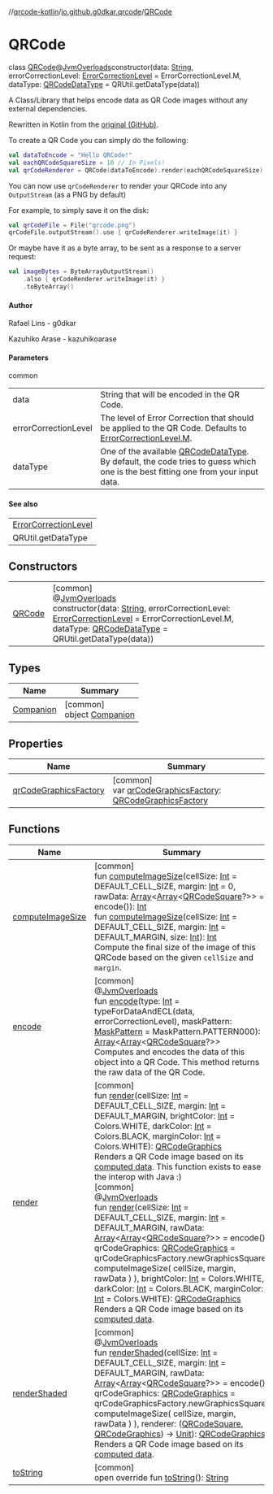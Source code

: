 //[qrcode-kotlin](../../../index.md)/[io.github.g0dkar.qrcode](../index.md)/[QRCode](index.md)

# QRCode

class [QRCode](index.md)@[JvmOverloads](https://kotlinlang.org/api/latest/jvm/stdlib/kotlin.jvm/-jvm-overloads/index.html)constructor(data: [String](https://kotlinlang.org/api/latest/jvm/stdlib/kotlin/-string/index.html), errorCorrectionLevel: [ErrorCorrectionLevel](../-error-correction-level/index.md) = ErrorCorrectionLevel.M, dataType: [QRCodeDataType](../-q-r-code-data-type/index.md) = QRUtil.getDataType(data))

A Class/Library that helps encode data as QR Code images without any external dependencies.

Rewritten in Kotlin from the [original (GitHub)](https://github.com/kazuhikoarase/qrcode-generator/blob/master/java/src/main/java/com/d_project/qrcode/QRCode.java).

To create a QR Code you can simply do the following:

```kotlin
val dataToEncode = "Hello QRCode!"
val eachQRCodeSquareSize = 10 // In Pixels!
val qrCodeRenderer = QRCode(dataToEncode).render(eachQRCodeSquareSize)
```

You can now use `qrCodeRenderer` to render your QRCode into any `OutputStream` (as a PNG by default)

For example, to simply save it on the disk:

```kotlin
val qrCodeFile = File("qrcode.png")
qrCodeFile.outputStream().use { qrCodeRenderer.writeImage(it) }
```

Or maybe have it as a byte array, to be sent as a response to a server request:

```kotlin
val imageBytes = ByteArrayOutputStream()
    .also { qrCodeRenderer.writeImage(it) }
    .toByteArray()
```

#### Author

Rafael Lins - g0dkar

Kazuhiko Arase - kazuhikoarase

#### Parameters

common

| | |
|---|---|
| data | String that will be encoded in the QR Code. |
| errorCorrectionLevel | The level of Error Correction that should be applied to the QR Code. Defaults to [ErrorCorrectionLevel.M](../-error-correction-level/-m/index.md). |
| dataType | One of the available [QRCodeDataType](../-q-r-code-data-type/index.md). By default, the code tries to guess which one is the best fitting one from your input data. |

#### See also

| |
|---|
| [ErrorCorrectionLevel](../-error-correction-level/index.md) |
| QRUtil.getDataType |

## Constructors

| | |
|---|---|
| [QRCode](-q-r-code.md) | [common]<br>@[JvmOverloads](https://kotlinlang.org/api/latest/jvm/stdlib/kotlin.jvm/-jvm-overloads/index.html)<br>constructor(data: [String](https://kotlinlang.org/api/latest/jvm/stdlib/kotlin/-string/index.html), errorCorrectionLevel: [ErrorCorrectionLevel](../-error-correction-level/index.md) = ErrorCorrectionLevel.M, dataType: [QRCodeDataType](../-q-r-code-data-type/index.md) = QRUtil.getDataType(data)) |

## Types

| Name | Summary |
|---|---|
| [Companion](-companion/index.md) | [common]<br>object [Companion](-companion/index.md) |

## Properties

| Name | Summary |
|---|---|
| [qrCodeGraphicsFactory](qr-code-graphics-factory.md) | [common]<br>var [qrCodeGraphicsFactory](qr-code-graphics-factory.md): [QRCodeGraphicsFactory](../../io.github.g0dkar.qrcode.render/-q-r-code-graphics-factory/index.md) |

## Functions

| Name | Summary |
|---|---|
| [computeImageSize](compute-image-size.md) | [common]<br>fun [computeImageSize](compute-image-size.md)(cellSize: [Int](https://kotlinlang.org/api/latest/jvm/stdlib/kotlin/-int/index.html) = DEFAULT_CELL_SIZE, margin: [Int](https://kotlinlang.org/api/latest/jvm/stdlib/kotlin/-int/index.html) = 0, rawData: [Array](https://kotlinlang.org/api/latest/jvm/stdlib/kotlin/-array/index.html)&lt;[Array](https://kotlinlang.org/api/latest/jvm/stdlib/kotlin/-array/index.html)&lt;[QRCodeSquare](../../io.github.g0dkar.qrcode.internals/-q-r-code-square/index.md)?&gt;&gt; = encode()): [Int](https://kotlinlang.org/api/latest/jvm/stdlib/kotlin/-int/index.html)<br>fun [computeImageSize](compute-image-size.md)(cellSize: [Int](https://kotlinlang.org/api/latest/jvm/stdlib/kotlin/-int/index.html) = DEFAULT_CELL_SIZE, margin: [Int](https://kotlinlang.org/api/latest/jvm/stdlib/kotlin/-int/index.html) = DEFAULT_MARGIN, size: [Int](https://kotlinlang.org/api/latest/jvm/stdlib/kotlin/-int/index.html)): [Int](https://kotlinlang.org/api/latest/jvm/stdlib/kotlin/-int/index.html)<br>Compute the final size of the image of this QRCode based on the given `cellSize` and `margin`. |
| [encode](encode.md) | [common]<br>@[JvmOverloads](https://kotlinlang.org/api/latest/jvm/stdlib/kotlin.jvm/-jvm-overloads/index.html)<br>fun [encode](encode.md)(type: [Int](https://kotlinlang.org/api/latest/jvm/stdlib/kotlin/-int/index.html) = typeForDataAndECL(data, errorCorrectionLevel), maskPattern: [MaskPattern](../-mask-pattern/index.md) = MaskPattern.PATTERN000): [Array](https://kotlinlang.org/api/latest/jvm/stdlib/kotlin/-array/index.html)&lt;[Array](https://kotlinlang.org/api/latest/jvm/stdlib/kotlin/-array/index.html)&lt;[QRCodeSquare](../../io.github.g0dkar.qrcode.internals/-q-r-code-square/index.md)?&gt;&gt;<br>Computes and encodes the data of this object into a QR Code. This method returns the raw data of the QR Code. |
| [render](render.md) | [common]<br>fun [render](render.md)(cellSize: [Int](https://kotlinlang.org/api/latest/jvm/stdlib/kotlin/-int/index.html) = DEFAULT_CELL_SIZE, margin: [Int](https://kotlinlang.org/api/latest/jvm/stdlib/kotlin/-int/index.html) = DEFAULT_MARGIN, brightColor: [Int](https://kotlinlang.org/api/latest/jvm/stdlib/kotlin/-int/index.html) = Colors.WHITE, darkColor: [Int](https://kotlinlang.org/api/latest/jvm/stdlib/kotlin/-int/index.html) = Colors.BLACK, marginColor: [Int](https://kotlinlang.org/api/latest/jvm/stdlib/kotlin/-int/index.html) = Colors.WHITE): [QRCodeGraphics](../../io.github.g0dkar.qrcode.render/-q-r-code-graphics/index.md)<br>Renders a QR Code image based on its [computed data](encode.md). This function exists to ease the interop with Java :)<br>[common]<br>@[JvmOverloads](https://kotlinlang.org/api/latest/jvm/stdlib/kotlin.jvm/-jvm-overloads/index.html)<br>fun [render](render.md)(cellSize: [Int](https://kotlinlang.org/api/latest/jvm/stdlib/kotlin/-int/index.html) = DEFAULT_CELL_SIZE, margin: [Int](https://kotlinlang.org/api/latest/jvm/stdlib/kotlin/-int/index.html) = DEFAULT_MARGIN, rawData: [Array](https://kotlinlang.org/api/latest/jvm/stdlib/kotlin/-array/index.html)&lt;[Array](https://kotlinlang.org/api/latest/jvm/stdlib/kotlin/-array/index.html)&lt;[QRCodeSquare](../../io.github.g0dkar.qrcode.internals/-q-r-code-square/index.md)?&gt;&gt; = encode(), qrCodeGraphics: [QRCodeGraphics](../../io.github.g0dkar.qrcode.render/-q-r-code-graphics/index.md) = qrCodeGraphicsFactory.newGraphicsSquare(             computeImageSize(                 cellSize,                 margin,                 rawData             )         ), brightColor: [Int](https://kotlinlang.org/api/latest/jvm/stdlib/kotlin/-int/index.html) = Colors.WHITE, darkColor: [Int](https://kotlinlang.org/api/latest/jvm/stdlib/kotlin/-int/index.html) = Colors.BLACK, marginColor: [Int](https://kotlinlang.org/api/latest/jvm/stdlib/kotlin/-int/index.html) = Colors.WHITE): [QRCodeGraphics](../../io.github.g0dkar.qrcode.render/-q-r-code-graphics/index.md)<br>Renders a QR Code image based on its [computed data](encode.md). |
| [renderShaded](render-shaded.md) | [common]<br>@[JvmOverloads](https://kotlinlang.org/api/latest/jvm/stdlib/kotlin.jvm/-jvm-overloads/index.html)<br>fun [renderShaded](render-shaded.md)(cellSize: [Int](https://kotlinlang.org/api/latest/jvm/stdlib/kotlin/-int/index.html) = DEFAULT_CELL_SIZE, margin: [Int](https://kotlinlang.org/api/latest/jvm/stdlib/kotlin/-int/index.html) = DEFAULT_MARGIN, rawData: [Array](https://kotlinlang.org/api/latest/jvm/stdlib/kotlin/-array/index.html)&lt;[Array](https://kotlinlang.org/api/latest/jvm/stdlib/kotlin/-array/index.html)&lt;[QRCodeSquare](../../io.github.g0dkar.qrcode.internals/-q-r-code-square/index.md)?&gt;&gt; = encode(), qrCodeGraphics: [QRCodeGraphics](../../io.github.g0dkar.qrcode.render/-q-r-code-graphics/index.md) = qrCodeGraphicsFactory.newGraphicsSquare(             computeImageSize(                 cellSize,                 margin,                 rawData             )         ), renderer: ([QRCodeSquare](../../io.github.g0dkar.qrcode.internals/-q-r-code-square/index.md), [QRCodeGraphics](../../io.github.g0dkar.qrcode.render/-q-r-code-graphics/index.md)) -&gt; [Unit](https://kotlinlang.org/api/latest/jvm/stdlib/kotlin/-unit/index.html)): [QRCodeGraphics](../../io.github.g0dkar.qrcode.render/-q-r-code-graphics/index.md)<br>Renders a QR Code image based on its [computed data](encode.md). |
| [toString](to-string.md) | [common]<br>open override fun [toString](to-string.md)(): [String](https://kotlinlang.org/api/latest/jvm/stdlib/kotlin/-string/index.html) |
